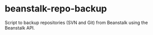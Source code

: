 # beanstalk-repo-backup
Script to backup repositories (SVN and Git) from Beanstalk using the Beanstalk API.  
